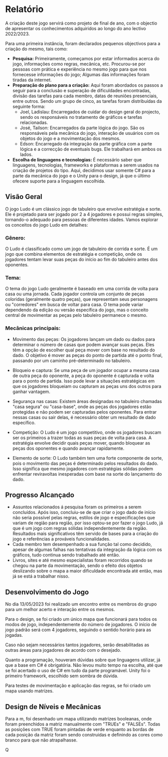 # Relatório 
 
<p>
  A criação deste jogo servirá como projeto de final de ano, com o objectio de apresentar os conhecimentos adquiridos ao longo do ano lectivo 2022/2023.
</p>
<p>
  Para uma primeira instância, foram declarados pequenos objectivos para a criação do mesmo, tais como:
</p>
<ul>
  <li> 
    <b>Pesquisa:</b> Primeiramente, começamos por estar informados acerca do jogo, informações como regras, mecânica, etc. Procurou-se por pessoas com prática e experiência no mesmo jogo para que nos fornecesse informações do jogo; Algumas das informações foram tiradas da internet.
  </li>
  <li> 
    <b>Preparação do plano para a criação:</b> Aqui foram abordados os passos a seguir para a conclusão e superação de dificuldades encontradas, divisão das tarefas para cada membro, datas de reuniões presenciais, entre outros. Sendo um grupo de cinco, as tarefas foram distribuídas da seguinte forma:
    <ul>
      <li> 
        Joel, Ladislau: Encarregados de cuidar do design geral do projecto, sendo os responsáveis no tratamento de gráficos e tarefas relacionadas.
      </li>
      <li> 
        José, Tailson: Encarregados da parte lógica do jogo. São os responsáveis pela mecânica do jogo, interação de usuários com os objetos do jogo e a movimentação dos mesmos.
      </li>
      <li> 
        Edson: Encarregado da integração da parte gráfica com a parte lógica e a correcção de eventuais bugs. Ele trabalhará em ambos os lados. 
      </li>
    </ul>
  </li>
  <li>
    <b> Escolha de linguagens e tecnologias: </b> É necessário saber que linguagens, tecnologias, frameworks e plataformas a serem usados na criação de projetos do tipo. Aqui, decidimos usar somente C# para a parte da mecânica do jogo e o Unity para o design, já que o último ofecere suporte para a linguagem escolhida.
  </li>
</ul>

## Visão Geral

<p>
  O jogo Ludo é um clássico jogo de tabuleiro que envolve estratégia e sorte. Ele é projetado para ser jogado por 2 a 4 jogadores e possui regras simples, tornando-o adequado para pessoas de diferentes idades. Vamos explorar os conceitos do jogo Ludo em detalhes:
</p>

### Gênero:
O Ludo é classificado como um jogo de tabuleiro de corrida e sorte. É um jogo que combina elementos de estratégia e competição, onde os jogadores tentam levar suas peças do início ao fim do tabuleiro antes dos oponentes.

### Tema:
O tema do jogo Ludo geralmente é baseado em uma corrida de volta para casa ou uma jornada. Cada jogador controla um conjunto de peças coloridas (geralmente quatro peças), que representam seus personagens ou "corredores" em busca de voltar para casa. O tema pode variar dependendo da edição ou versão específica do jogo, mas o conceito central de movimentar as peças pelo tabuleiro permanece o mesmo.

### Mecânicas principais:

 - Movimento das peças: Os jogadores lançam um dado ou dados para determinar o número de casas que podem avançar suas peças. Eles têm a opção de escolher qual peça mover com base no resultado do dado. O objetivo é mover as peças do ponto de partida até o ponto final, passando por um caminho pré-determinado no tabuleiro.

- Bloqueio e captura: Se uma peça de um jogador ocupar a mesma casa de outra peça do oponente, a peça do oponente é capturada e volta para o ponto de partida. Isso pode levar a situações estratégicas em que os jogadores bloqueiam ou capturam as peças uns dos outros para ganhar vantagem.

- Segurança nas casas: Existem áreas designadas no tabuleiro chamadas "casa segura" ou "casa-base", onde as peças dos jogadores estão protegidas e não podem ser capturadas pelos oponentes. Para entrar nessas casas ou sair delas, é necessário obter um resultado de dado específico.

- Competição: O Ludo é um jogo competitivo, onde os jogadores buscam ser os primeiros a trazer todas as suas peças de volta para casa. A estratégia envolve decidir quais peças mover, quando bloquear as peças dos oponentes e quando avançar rapidamente.

- Elemento de sorte: O Ludo também tem uma forte componente de sorte, pois o movimento das peças é determinado pelos resultados do dado. Isso significa que mesmo jogadores com estratégias sólidas podem enfrentar reviravoltas inesperadas com base na sorte do lançamento do dado.

## Progresso Alcançado

<ul>
  <li>
    Assuntos relacionados á pesquisa foram os primeiros a serem concluídos. Após isso, concluiu-se de que criar o jogo dado de início não seria possível pelas regras, estilos de jogo e especificações que variam de região para região, por isso optou-se por fazer o jogo Ludo, já que é um jogo com regras sólidas independentemente da região. Resultados mais significativos têm servido de bases para a criação do jogo e referências a prováveis funcionalidades. 
  </li>
  <li>
    Cada membro tem desempenhado a sua função tal como decidido, apesar de algumas falhas nas tentativas da integração da lógica com os gráficos, tudo continua sendo trabalhado até então.
  </li>
  <li>
    Livros, sites e até mesmo especialistas foram recorridos quando se chegou na parte da movimentação, sendo o efeito dos objetos deslizando sobre o mapa a maior dificuldade encontrada até então, mas já se está a trabalhar nisso.
  </li>
</ul>

## Desenvolvimento do Jogo

<p> 
  No dia 13/05/2023 foi realizado um encontro entre os membros do grupo para um melhor acerto e interação entre os mesmos.
</p>
<p>
  Para o design, se foi criado um único mapa que funcionará para todos os modos de jogo, independentemente do número de jogadores. O início de jogo padrão será com 4 jogadores, seguindo o sentido horário para as jogadas. 
</p>
<p>
  Caso não sejam necessários tantos jogadores, serão desabilitadas as outras áreas para jogadores de acordo com o desejado.
</p>
<p>
  Quanto a programação, houveram dúvidas sobre que linguagens utilizar, já que a base em C# é obrigatória. Não levou muito tempo na escolha, até que se foi acertado o uso de C# em tudo da parte programável. Unity foi o primeiro framework, escolhido sem sombra de dúvida.
</p>
<p>
  Para testes de movimentação e aplicação das regras, se foi criado um mapa usando matrizes.
</p>

## Design de Níveis e Mecânicas

<p>
  Para a m, foi desenhado um mapa utilizando matrizes booleanas, onde foram preenchidos a matriz manualmente com "TRUEs" e "FALSEs". Todas as posições com TRUE foram pintadas de verde enquanto as bordas de cada posição da matriz foram sendo construidas e definindo as cores como branco para que não atrapalhasse.
</p>
<p>
  Q
</p>